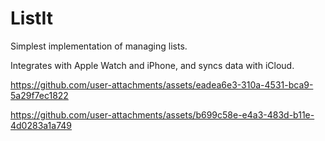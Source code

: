 # ListIt

Simplest implementation of managing lists.

Integrates with Apple Watch and iPhone, and syncs data with iCloud.




https://github.com/user-attachments/assets/eadea6e3-310a-4531-bca9-5a29f7ec1822




https://github.com/user-attachments/assets/b699c58e-e4a3-483d-b11e-4d0283a1a749

